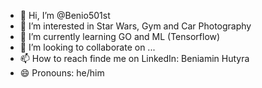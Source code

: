 - 👋 Hi, I’m @Benio501st
- 👀 I’m interested in Star Wars, Gym and Car Photography
- 🌱 I’m currently learning GO and ML (Tensorflow)
- 💞️ I’m looking to collaborate on ...
- 📫 How to reach finde me on LinkedIn: Beniamin Hutyra
- 😄 Pronouns: he/him
